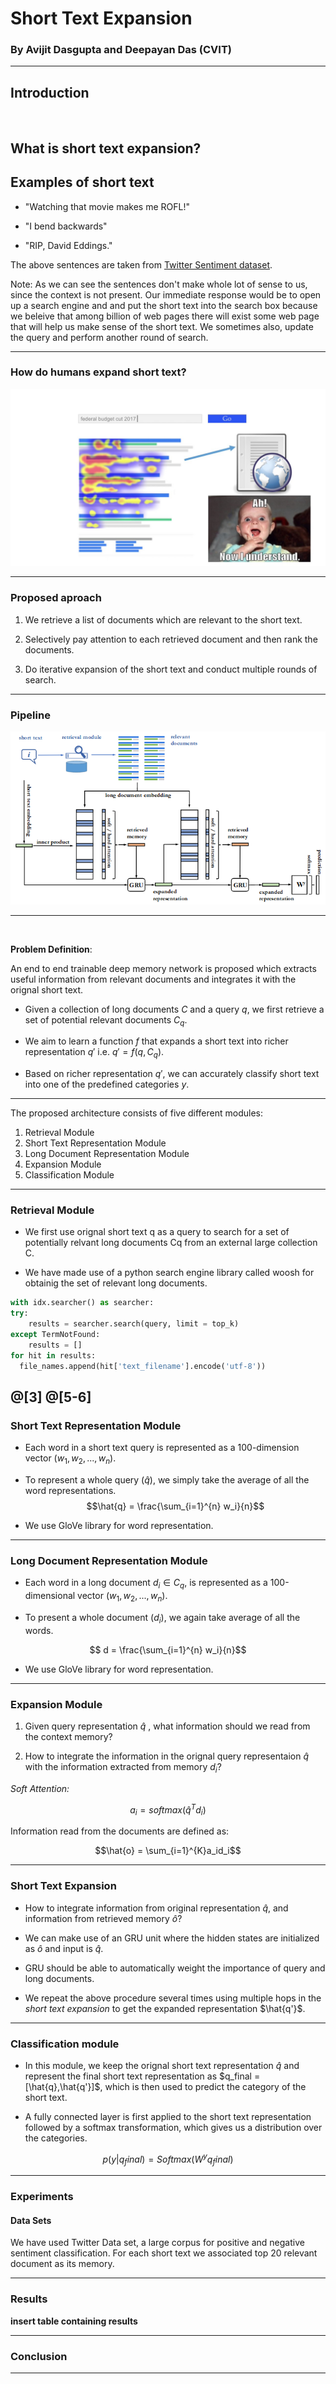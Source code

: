 # Short Text Expansion

### By Avijit Dasgupta and Deepayan Das (CVIT)

---

## Introduction

<br>

What is short text expansion?
---

## Examples of short text

* "Watching that movie makes me ROFL!"

* "I bend backwards"

* "RIP, David Eddings."

The above sentences are taken from [Twitter Sentiment dataset](http://thinknook.com/twitter-sentiment-analysis-training-corpus-dataset-2012-09-22/). 

Note:
As we can see the sentences don't make whole lot of sense to us, since the context is not present. Our immediate response would be to open up a search engine and and put the short text into the search box because we beleive that among billion of web pages there will exist some web page that will help us make sense of the short text. We sometimes also, update the query and perform another round of search.

---
### How do humans expand short text?
 
![flowchart](./TIR/flowchart.jpg)

---

### Proposed aproach

1. We retrieve a list of documents which are relevant to the short text.

2. Selectively pay attention to each retrieved document and then rank the documents.

3. Do iterative expansion of the short text and conduct multiple rounds of search.

---

### Pipeline
![flowchart](./TIR/model.png)

---

<br>

**Problem Definition**: 

An end to end trainable deep memory network is proposed which extracts useful information from relevant documents and integrates it with the orignal short text.


* Given a collection of long documents $C$ and a query $q$, we first retrieve a set of potential relevant documents $C_q$.

* We aim to learn a function $f$ that expands a short text into richer representation $q'$ i.e. $q'=f(q,C_q)$. 

* Based on richer representation $q'$, we can accurately classify short text into one of the predefined categories $y$.

---

The proposed architecture consists of five different modules:

1. Retrieval Module
2. Short Text Representation Module
3. Long Document Representation Module
4. Expansion Module
5. Classification Module

---

### Retrieval Module

* We first use orignal short text q as a query to search for a set of potentially relvant long documents Cq from an external large collection C.

* We have made use of a python search engine library called woosh for obtainig the set of relevant long documents.

``` python
with idx.searcher() as searcher:
try:
    results = searcher.search(query, limit = top_k)
except TermNotFound:
    results = []
for hit in results:
  file_names.append(hit['text_filename'].encode('utf-8'))
```
@[3]
@[5-6]
---
### Short Text Representation Module
* Each word in a short text query is represented as a 100-dimension vector ($w_1, w_2, ..., w_n$).

* To represent a whole query ($\hat{q}$), we simply take the average of all the word representations.
$$\hat{q} = \frac{\sum_{i=1}^{n} w_i}{n}$$
* We use GloVe library for word representation.
---

### Long Document Representation Module

* Each word in a long document $d_i\in C_q$, is represented as a 100-dimensional vector ($w_1, w_2, ..., w_n$).

* To present a whole document ($d_i$), we again take average of all the words.

$$ d = \frac{\sum_{i=1}^{n} w_i}{n}$$

* We use GloVe library for word representation.

---

### Expansion Module

1. Given query representation $\hat{q}$ , what information should we read from the context memory?

2. How to integrate the information in the orignal query representaion $\hat{q}$ with the information extracted from memory $d_i$?

*Soft Attention:*

$$a_i = softmax(\hat{q}^T d_i)$$

Information read from the documents are defined as:

$$\hat{o} = \sum_{i=1}^{K}a_id_i$$

---

### Short Text Expansion 

* How to integrate information from original representation $\hat{q}$, and information from retrieved memory $\hat{o}$?

* We can make use of an GRU unit where the hidden states are initialized as $\hat{o}$ and input is $\hat{q}$. 

* GRU should be able to automatically weight the importance of query and long documents.

* We repeat the above procedure several times using multiple hops in the *short text expansion* to get the expanded representation $\hat{q'}$.

---
### Classification module

* In this module, we keep the orignal short text representation $\hat{q}$ and represent the final short text representation as $q_final = [\hat{q},\hat{q'}]$, which is then used to predict the category of the short text.

* A fully connected layer is first applied to the short text representation followed by a 
softmax transformation, which gives us a distribution over the categories.

$$p(y|q_final) = Softmax(W^y q_final)$$

---

### Experiments

#### Data Sets

We have used Twitter Data set, a large corpus for positive and negative sentiment classification. For each short text we associated top 20 relevant document as its memory.

---
### Results

**insert table containing results**


---
### Conclusion


---

